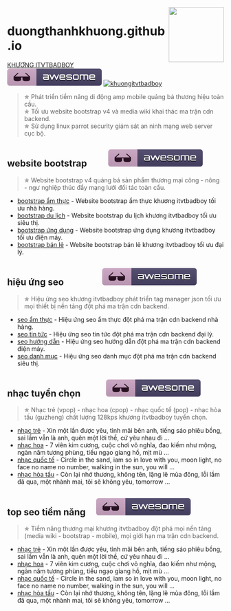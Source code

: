 <img src="anh-thuong-hieu/logoamp.png" align="right" width="128px" height="128px"/>

# duongthanhkhuong.github.io
[KHƯƠNG ITVTBADBOY](https://vi.wikipedia.org/wiki/Thành_viên:Dương_Thành_Khương)&nbsp;&nbsp;&nbsp;&nbsp;&nbsp;&nbsp;&nbsp;&nbsp;&nbsp;&nbsp;&nbsp;&nbsp;&nbsp;&nbsp;&nbsp;&nbsp;&nbsp;&nbsp;&nbsp;&nbsp;&nbsp;&nbsp;&nbsp;&nbsp;&nbsp;[![khuongitvtbadboy](anh-thuong-hieu/awesome.svg)](https://duongthanhkhuong.github.io/) [![khuongitvtbadboy](https://img.shields.io/twitter/follow/badboyvt83.svg?style=social)](https://twitter.com/badboyvt83)
> &#10031; Phát triển tiềm năng di động amp mobile quảng bá thương hiệu toàn cầu.<br>
> &#10031; Tối ưu website bootstrap v4 và media wiki khai thác ma trận cdn backend.<br>
> &#10031; Sử dụng linux parrot security giám sát an ninh mạng web server cục bộ.

 ## website bootstrap&nbsp;&nbsp;&nbsp;&nbsp;&nbsp;&nbsp;&nbsp;&nbsp;&nbsp;&nbsp;[![khuongitvtbadboy](anh-thuong-hieu/awesome.svg)](https://duongthanhkhuong.github.io/product/san-pham-thuong-mai.html)
 > &#10031; Website bootstrap v4 quảng bá sản phẩm thương mại công - nông - ngư nghiệp thúc đẩy mạng lưới đối tác toàn cầu.
- [bootstrap ẩm thực](https://duongthanhkhuong.github.io/product/website-bootstrap-am-thuc-nha-hang.html) - Website bootstrap ẩm thực khương itvtbadboy tối ưu nhà hàng.
- [bootstrap du lịch](https://duongthanhkhuong.github.io/product/website-bootstrap-du-lich-sieu-thi.html) - Website bootstrap du lịch khương itvtbadboy tối ưu siêu thị.
- [bootstrap ứng dụng](https://duongthanhkhuong.github.io/product/website-bootstrap-ung-dung-dien-may.html) - Website bootstrap ứng dụng khương itvtbadboy tối ưu điện máy.
- [bootstrap bán lẻ](https://duongthanhkhuong.github.io/product/website-bootstrap-ban-le-dai-ly.html) - Website bootstrap bán lẻ khương itvtbadboy tối ưu đại lý.

 ## hiệu ứng seo&nbsp;&nbsp;&nbsp;&nbsp;&nbsp;&nbsp;&nbsp;&nbsp;&nbsp;&nbsp;&nbsp;&nbsp;&nbsp;&nbsp;&nbsp;&nbsp;&nbsp;&nbsp;[![khuongitvtbadboy](anh-thuong-hieu/awesome.svg)](https://duongthanhkhuong.github.io/seo/hieu-ung-seo.html)
 > &#10031; Hiệu ứng seo khương itvtbadboy phát triển tag manager json tối ưu mọi thiết bị nền tảng đột phá ma trận cdn backend.
- [seo ẩm thực](https://duongthanhkhuong.github.io/seo/cau-truc-du-lieu-am-thuc.html) - Hiệu ứng seo ẩm thực đột phá ma trận cdn backend nhà hàng.
- [seo tin tức](https://duongthanhkhuong.github.io/seo/cau-truc-du-lieu-tin-tuc.html) - Hiệu ứng seo tin tức đột phá ma trận cdn backend đại lý.
- [seo hướng dẫn](https://duongthanhkhuong.github.io/seo/cau-truc-du-lieu-huong-dan.html) - Hiệu ứng seo hướng dẫn đột phá ma trận cdn backend điện máy.
- [seo danh mục](https://duongthanhkhuong.github.io/seo/cau-truc-du-lieu-danh-muc.html) - Hiệu ứng seo danh mục đột phá ma trận cdn backend siêu thị.

 ## nhạc tuyển chọn&nbsp;&nbsp;&nbsp;&nbsp;&nbsp;&nbsp;&nbsp;&nbsp;&nbsp;&nbsp;&nbsp;&nbsp;![khuongitvtbadboy](anh-thuong-hieu/awesome.svg)
 > &#10031; Nhạc trẻ (vpop) - nhạc hoa (cpop) - nhạc quốc tế (pop) - nhạc hòa tấu (guzheng) chất lượng 128kps khương itvtbadboy tuyển chọn.
- [nhạc trẻ](https://thuongmaitructuyenbrvt.github.io/nhac-tuyen-chon/top-vpop-nhac-tre.html) - Xin một lần được yêu, tình mãi bên anh, tiếng sáo phiêu bồng, sai lầm vẫn là anh, quên một lời thề, cứ yêu nhau đi ...
- [nhạc hoa](https://thuongmaitructuyenbrvt.github.io/nhac-tuyen-chon/top-cpop-nhac-hoa.html) - 7 viên kim cương, cuộc chơi vô nghĩa, đao kiếm như mộng, ngàn năm tương phùng, tiếu ngạo giang hồ, mịt mù ...
- [nhạc quốc tế](https://thuongmaitructuyenbrvt.github.io/nhac-tuyen-chon/top-pop-nhac-quoc-te.html) - Circle in the sand, iam so in love with you, moon light, no face no name no number, walking in the sun, you will ...
- [nhạc hòa tấu](https://thuongmaitructuyenbrvt.github.io/nhac-tuyen-chon/top-guzheng-nhac-hoa-tau.html) - Còn lại nhớ thương, không tên, lặng lẽ mùa đông, lỗi lầm đã qua, một nhành mai, tôi sẽ không yêu, tomorrow ...

## top seo tiềm năng&nbsp;&nbsp;&nbsp;&nbsp;&nbsp;[![khuongitvtbadboy](anh-thuong-hieu/awesome.svg)](https://duongthanhkhuong.github.io/amp/tiem-nang-thuong-mai.amp.html)
 > &#10031; Tiềm năng thương mại khương itvtbadboy đột phá mọi nền tảng (media wiki - bootstrap - mobile), mọi giới hạn ma trận cdn backend.
- [nhạc trẻ](https://thuongmaitructuyenbrvt.github.io/nhac-tuyen-chon/top-vpop-nhac-tre.html) - Xin một lần được yêu, tình mãi bên anh, tiếng sáo phiêu bồng, sai lầm vẫn là anh, quên một lời thề, cứ yêu nhau đi ...
- [nhạc hoa](https://thuongmaitructuyenbrvt.github.io/nhac-tuyen-chon/top-cpop-nhac-hoa.html) - 7 viên kim cương, cuộc chơi vô nghĩa, đao kiếm như mộng, ngàn năm tương phùng, tiếu ngạo giang hồ, mịt mù ...
- [nhạc quốc tế](https://thuongmaitructuyenbrvt.github.io/nhac-tuyen-chon/top-pop-nhac-quoc-te.html) - Circle in the sand, iam so in love with you, moon light, no face no name no number, walking in the sun, you will ...
- [nhạc hòa tấu](https://thuongmaitructuyenbrvt.github.io/nhac-tuyen-chon/top-guzheng-nhac-hoa-tau.html) - Còn lại nhớ thương, không tên, lặng lẽ mùa đông, lỗi lầm đã qua, một nhành mai, tôi sẽ không yêu, tomorrow ...
